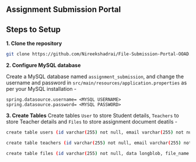 ## Assignment Submission Portal

## Steps to Setup

**1. Clone the repository** 

```bash
git clone https://github.com/Nireekshadrai/File-Submission-Portal-OOAD.git
```

**2. Configure MySQL database**

Create a MySQL database named `assignment_submission`, and change the username and password in `src/main/resources/application.properties` as per your MySQL
installation -

```properties
spring.datasource.username= <MYSQL USERNAME>
spring.datasource.password= <MYSQL PASSWORD>
```

**3. Create Tables**
Create tables `User` to store Student details, `Teachers` to store Teacher details and `Files` to store assignment document deatils -
```bash
create table users (id varchar(255) not null, email varchar(255) not null, name varchar(255) not null, password varchar(255) not null, primary key (id));
```
```bash
create table teachers (id varchar(255) not null, email varchar(255) not null, name varchar(255) not null, password varchar(255) not null, primary key (id));
```
```bash
create table files (id varchar(255) not null, data longblob, file_name varchar(255), file_type varchar(255), primary key (id));
```
